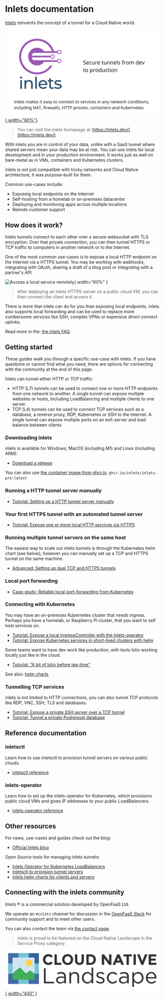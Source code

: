 # Inlets documentation

[Inlets](https://inlets.dev/) reinvents the concept of a tunnel for a Cloud Native world.

[![Inlets logo](/images/inlets-hero.png){ width="80%"}](https://inlets.dev/)

> You can visit the inlets homepage at [https://inlets.dev/](https://inlets.dev/)

With inlets you are in control of your data, unlike with a SaaS tunnel where shared servers mean your data may be at risk. You can use inlets for local development and in your production environment. It works just as well on bare-metal as in VMs, containers and Kubernetes clusters.

inlets is not just compatible with tricky networks and Cloud Native architecture, it was purpose-built for them.

Common use-cases include:

* Exposing local endpoints on the Internet
* Self-hosting from a homelab or on-premises datacenter
* Deploying and monitoring apps across multiple locations
* Remote customer support

## How does it work?

Inlets tunnels connect to each other over a secure websocket with TLS encryption. Over that private connection, you can then tunnel HTTPS or TCP traffic to computers in another network or to the Internet.

One of the most common use-cases is to expose a local HTTP endpoint on the Internet via a HTTPS tunnel. You may be working with webhooks, integrating with OAuth, sharing a draft of a blog post or integrating with a partner's API.

![Access a local service remotely](https://inlets.dev/images/quick.png){ width="60%" }

> After deploying an inlets HTTPS server on a public cloud VM, you can then connect the client and access it.

There is more that inlets can do for you than exposing local endpoints. inlets also supports local forwarding and can be used to replace more cumbersome services like SSH, complex VPNs or expensive direct connect uplinks.

Read more in the: [the inlets FAQ](/reference/faq/).

## Getting started

These guides walk you through a specific use-case with inlets. If you have questions or cannot find what you need, there are options for connecting with the community at the end of this page.

Inlets can tunnel either HTTP or TCP traffic:

* HTTP (L7) tunnels can be used to connect one or more HTTP endpoints from one network to another. A single tunnel can expose multiple websites or hosts, including LoadBalancing and multiple clients to one server.
* TCP (L4) tunnels can be used to connect TCP services such as a database, a reverse proxy, RDP, Kubernetes or SSH to the Internet. A single tunnel can expose multiple ports on an exit-server and load balance between clients

### Downloading inlets

inlets is available for Windows, MacOS (including M1) and Linux (including ARM):

* [Download a release](https://github.com/inlets/inlets-pro/releases)

You can also use [the container image from ghcr.io](https://github.com/orgs/inlets/packages/container/package/inlets-pro): `ghcr.io/inlets/inlets-pro:latest`

### Running a HTTP tunnel server manually

* [Tutorial: Setting up a HTTP tunnel server manually](/tutorial/manual-http-server)

### Your first HTTPS tunnel with an automated tunnel server

* [Tutorial: Expose one or more local HTTP services via HTTPS](https://inlets.dev/blog/2021/08/08/private-tunnel.html)

### Running multiple tunnel servers on the same host

The easiest way to scale out inlets tunnels is through the Kubernetes helm chart (see below), however you can manually set up a TCP and HTTPS tunnel on the same machine.

* [Advanced: Setting up dual TCP and HTTPS tunnels](/tutorial/dual-tunnels)

### Local port forwarding

* [Case-study: Reliable local port-forwarding from Kubernetes](https://inlets.dev/blog/2021/04/13/local-port-forwarding-kubernetes.html)

### Connecting with Kubernetes

You may have an on-premises Kubernetes cluster that needs ingress. Perhaps you have a homelab, or Raspberry Pi cluster, that you want to self host services on.

* [Tutorial: Expose a local IngressController with the inlets-operator](/tutorial/kubernetes-ingress/)
* [Tutorial: Expose Kubernetes services in short-lived clusters with helm](https://inlets.dev/blog/2021/07/08/short-lived-clusters.html)

Some teams want to have dev work like production, with tools Istio working locally just like in the cloud.
* [Tutorial: "A bit of Istio before tea-time"](https://blog.alexellis.io/a-bit-of-istio-before-tea-time/)

See also: [helm charts](https://github.com/inlets/inlets-pro/tree/master/chart)

### Tunnelling TCP services

inlets is not limited to HTTP connections, you can also tunnel TCP protocols like RDP, VNC, SSH, TLS and databases.

* [Tutorial: Expose a private SSH server over a TCP tunnel](/tutorial/ssh-tcp-tunnel/)
* [Tutorial: Tunnel a private Postgresql database](/tutorial/postgresql-tcp-tunnel/)

## Reference documentation

### inletsctl

Learn how to use inletsctl to provision tunnel servers on various public clouds.

* [inletsctl reference](/reference/inletsctl/)

### inlets-operator

Learn how to set up the inlets-operator for Kubernetes, which provisions public cloud VMs and gives IP addresses to your public LoadBalancers.

* [inlets-operator reference](/reference/inlets-operator/)

## Other resources

For news, use-cases and guides check out the blog:

* [Official Inlets blog](https://inlets.dev/blog)

Open Source tools for managing inlets tunnels:

* [Inlets Operator for Kubernetes LoadBalancers](https://github.com/inlets/inlets-operator)
* [inletsctl to provision tunnel servers](https://github.com/inlets/inletsctl)
* [inlets helm charts for clients and servers](https://github.com/inlets/inlets-pro/tree/master/chart)

## Connecting with the inlets community

Inlets &reg; is a commercial solution developed by OpenFaaS Ltd.

We operate an `#inlets` channel for discussion in the [OpenFaaS Slack](https://slack.openfaas.io) for community support and to meet other users.

You can also contact the team via [the contact page](https://inlets.dev/contact/).

> inlets is proud to be featured on the Cloud Native Landscape in the Service Proxy category.

[![CNCF Landscape](/images/cncf-landscape-left-logo.svg){ width="400" }](https://landscape.cncf.io/)
